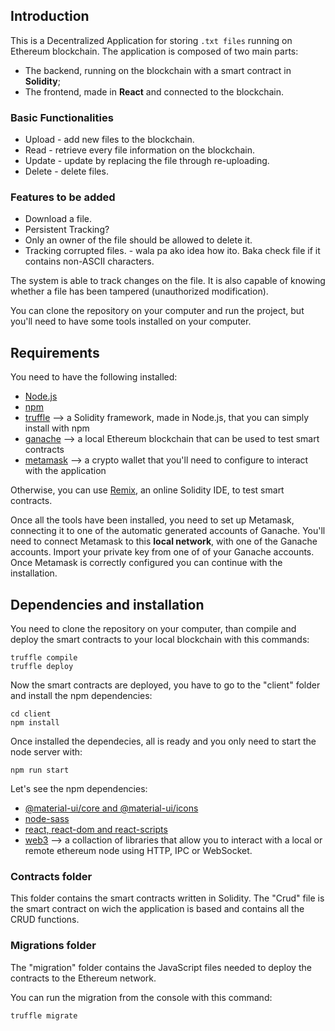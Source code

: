 ## Introduction

This is a Decentralized Application for storing ```.txt files``` running on Ethereum blockchain.
The application is composed of two main parts:
- The backend, running on the blockchain with a smart contract in __Solidity__;
- The frontend, made in __React__ and connected to the blockchain.

### Basic Functionalities

* Upload - add new files to the blockchain. 
* Read - retrieve every file information on the blockchain.
* Update - update by replacing the file through re-uploading.
* Delete - delete files.

### Features to be added

* Download a file.
* Persistent Tracking?
* Only an owner of the file should be allowed to delete it.
* Tracking corrupted files. - wala pa ako idea how ito. Baka check file if it contains non-ASCII characters.

The system is able to track changes on the file. It is also capable of knowing whether a file has been tampered (unauthorized modification). 

You can clone the repository on your computer and run the project, but you'll need to have some tools installed on your computer.

## Requirements

You need to have the following installed:
- [Node.js](https://nodejs.org/en/)
- [npm](https://www.npmjs.com/)
- [truffle](https://www.trufflesuite.com/) --> a Solidity framework, made in Node.js, that you can simply install with npm
- [ganache](https://www.trufflesuite.com/ganache) --> a local Ethereum blockchain that can be used to test smart contracts
- [metamask](https://metamask.io/) --> a crypto wallet that you'll need to configure to interact with the application

Otherwise, you can use [Remix](https://remix.ethereum.org/), an online Solidity IDE, to test smart contracts.

Once all the tools have been installed, you need to set up Metamask, connecting it to one of the automatic generated accounts of Ganache. You'll need to connect Metamask to this __local network__, with one of the Ganache accounts. Import your private key from one of of your Ganache accounts. Once Metamask is correctly configured you can continue with the installation.

## Dependencies and installation

You need to clone the repository on your computer, than compile and deploy the smart contracts to your local blockchain with this commands:
```
truffle compile
truffle deploy
```

Now the smart contracts are deployed, you have to go to the "client" folder and install the npm dependencies:

```
cd client
npm install
```

Once installed the dependecies, all is ready and you only need to start the node server with:

```
npm run start
```

Let's see the npm dependencies:
- [@material-ui/core and @material-ui/icons](https://material-ui.com/)
- [node-sass](https://www.npmjs.com/package/node-sass)
- [react, react-dom and react-scripts](https://reactjs.org/)
- [web3](https://web3js.readthedocs.io/en/v1.3.4/) --> a collaction of libraries that allow you to interact with a local or remote ethereum node using HTTP, IPC or WebSocket.

### Contracts folder

This folder contains the smart contracts written in Solidity. The "Crud" file is the smart contract on wich the application is based and contains all the CRUD functions.

### Migrations folder

The "migration" folder contains the JavaScript files needed to deploy the contracts to the Ethereum network.

You can run the migration from the console with this command:

```
truffle migrate
```
